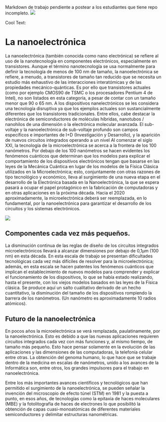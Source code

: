 
Markdown de trabajo pendiente a postear a los estudiantes que tiene repo incompleto.
![](https://images.cooltext.com/5330941.png)

<a href="http://cooltext.com" target="_top"><img src="https://cooltext.com/images/ct_pixel.gif" width="80" height="15" alt="Cool Text: Logo and Graphics Generator" border="0" /></a>

# La nanoelectrónica
La nanoelectrónica (también conocida como nano electrónica) se refiere al uso de la nanotecnología en componentes electrónicos, especialmente en transistores. Aunque el término nanotecnología se usa normalmente para definir la tecnología de menos de 100 nm de tamaño, la nanoelectrónica se refiere, a menudo, a transistores de tamaño tan reducido que se necesita un estudio más exhaustivo de las interacciones interatómicas y de las propiedades mecánico-quánticas. Es por ello que transistores actuales (como por ejemplo CMOS90 de TSMC o los procesadores Pentium 4 de Intel), no son listados en esta categoría, a pesar de contar con un tamaño menor que 90 o 65 nm. A los dispositivos nanelectrónicos se les considera una tecnología disruptiva ya que los ejemplos actuales son sustancialmente diferentes que los transistores tradicionales. Entre ellos, cabe destacar la electrónica de semiconductores de moléculas híbridas, nanotubos / nanohilos de una dimensión o la electrónica molecular avanzada. El sub-voltaje y la nanoelectrónica de sub-voltaje profundo son campos específicos e importantes de I+D (Investigación y Desarrollo), y la aparición de nuevos circuitos integrados operando a un nivel Al comenzar el siglo XXI, la tecnología de la microelectrónica se acerca a la frontera de los 100 nanómetros. Por debajo de los 100 nanómetros se hacen evidentes los fenómenos cuánticos que determinan que los modelos para explicar el comportamiento de los dispositivos electrónicos tengan que basarse en las leyes de la Mecánica Cuántica en lugar de los modelos de la Física Clásica utilizados en la Microelectrónica; esto, conjuntamente con otras razones de tipo tecnológico y económico, lleva al surgimiento de una nueva etapa en el desarrollo de la Electrónica basada en la Nanoelectrónica, la que se espera pasará a ocupar el papel protagónico en la fabricación de computadoras y en otras aplicaciones en la próxima década. Hacia el 2020 aproximadamente, la microelectrónica deberá ser reemplazada, en lo fundamental, por la nanoelectrónica para garantizar el desarrollo de los circuitos y los sistemas electrónicos.

![](https://i.ytimg.com/vi/pfVVZoQ4_Ts/maxresdefault.jpg)


## Componentes cada vez más pequeños.
La disminución continua de las reglas de diseño de los circuitos integrados microelectrónicos llevará a alcanzar dimensiones por debajo de 0,1µm (100 nm) en esta década. En esta escala de trabajo se presentan dificultades tecnológicas cada vez más difíciles de resolver para la microelectrónica; además, en esta escala se hacen patentes los fenómenos cuánticos que implican el establecimiento de nuevos modelos para comprender y explicar el funcionamiento de los dispositivos, lo que se había estado realizando, hasta el presente, con los viejos modelos basados en las leyes de la Física clásica. Se produce aquí un salto cualitativo derivado de un hecho cuantitativo, la disminución del tamaño de los dispositivos rompiendo la barrera de los nanómetros. (Un nanómetro es aproximadamente 10 radios atómicos).

## Futuro de la nanoelectrónica
En pocos años la microelectrónica se verá remplazada, paulatinamente, por la nanoelectrónica. Esto es debido a que las nuevas aplicaciones requieren circuitos integrados cada vez con más funciones y, al mismo tiempo, de tamaño más pequeño. Esto hace pensar solamente en la evolución de las aplicaciones y las dimensiones de las computadoras, la telefonía celular entre otras. La obtención del genoma humano, lo que hace que se trabaje dentro de la medicina en escalas de nanómetros, unido a los avances de la Informática son, entre otros, los grandes impulsores para el trabajo en nanoelectrónica.

Entre los más importantes avances científicos y tecnológicos que han permitido el surgimiento de la nanoelectrónica, se pueden señalar la invención del microscopio de efecto túnel (STM) en 1981 y la puesta a punto, en esos años, de tecnologías como la epitaxia de haces moleculares (MBE) y la fotolitografía de haces de electrones lo que posibilitó la obtención de capas cuasi-monoatómicas de diferentes materiales semiconductores y delimitar estructuras nanométricas.
